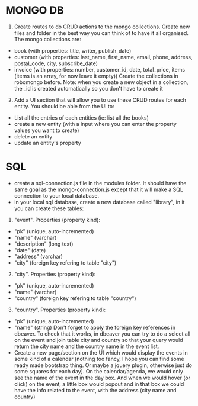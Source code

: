 # MONGO DB
1. Create routes to do CRUD actions to the mongo collections.
Create new files and folder in the best way you can think of to have it all organised. 
The mongo collections are:
- book (with properties: title, writer, publish_date)
- customer (with properties: last_name, first_name, email, phone, address, postal_code, city, subscribe_date)
- invoice (with properties: number, customer_id, date, total_price, items (items is an array, for now leave it empty))
Create the collections in robomongo before.
Note: when you create a new object in a collection, the _id is created automatically so you don't have to create it

2. Add a UI section that will allow you to use these CRUD routes for each entity. You should be able from the UI to:
- List all the entries of each entities (ie: list all the books)
- create a new entity (with a input where you can enter the property values you want to create)
- delete an entity
- update an entity's property

# SQL
- create a sql-connection.js file in the modules folder. It should have the same goal as the mongo-connection.js except that it will make a SQL connection to your local database.
- in your local sql database, create a new database called "library", in it you can create these tables:
1. "event". Properties (property kind):
  - "pk" (unique, auto-incremented)
  - "name" (varchar)
  - "description" (long text)
  - "date" (date)
  - "address" (varchar)
  - "city" (foreign key refering to table "city")
2. "city". Properties (property kind):
  - "pk" (unique, auto-incremented)
  - "name" (varchar)
  - "country" (foreign key refering to table "country")
3. "country". Properties (property kind):
  - "pk" (unique, auto-incremented)
  - "name" (string)
Don't forget to apply the foreign key references in dbeaver. To check that it works, in dbeaver you can try to do a select all on the event and join table city and country so that your query would return the city name and the country name in the event list.
- Create a new page/section on the UI which would display the events in some kind of a calendar (nothing too fancy, I hope you can find some ready made bootstrap thing. Or maybe a jquery plugin, otherwise just do some squares for each day). On the calendar/agenda, we would only see the name of the event in the day box. And when we would hover (or click) on the event, a little box would popout and in that box we could have the info related to the event, with the address (city name and country)
